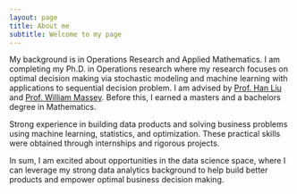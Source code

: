 ```yaml
---
layout: page
title: About me
subtitle: Welcome to my page
---
```


My background is in Operations Research and Applied Mathematics. I am completing my Ph.D. in Operations research where my research focuses on optimal decision making via stochastic modeling and machine learning with applications to sequential decision problem. I am advised by <a href="http://magics.cs.northwestern.edu/people.html">Prof. Han Liu</a> and <a href="https://wmassey.princeton.edu/">Prof. William Massey</a>. Before this, I earned a masters and a bachelors degree in Mathematics.

Strong experience in building data products and solving business problems using machine learning, statistics, and optimization. These practical skills were obtained through internships and rigorous projects.

In sum, I am excited about opportunities in the data science space, where I can leverage my strong data analytics background to help build better products and empower optimal business decision making. 

